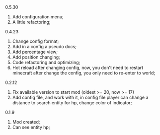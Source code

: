 0.5.30

1) Add configuration menu;
2) A little refactoring;


0.4.23

1) Change config format;
2) Add in a config a pseudo docs;
3) Add percentage view;
4) Add position changing;
5) Code refactoring and optimizing;
6) Hot reload after changing config, now, you don't need to restart minecraft after change the config, you only need to re-enter to world;


0.2.12

1) Fix available version to start mod (oldest >= 20, now >= 17)
2) Add config file, and work with it, in config file player can change a distance to search entity for hp, change color of indicator;


0.1.9

1) Mod created;
2) Can see entity hp;


